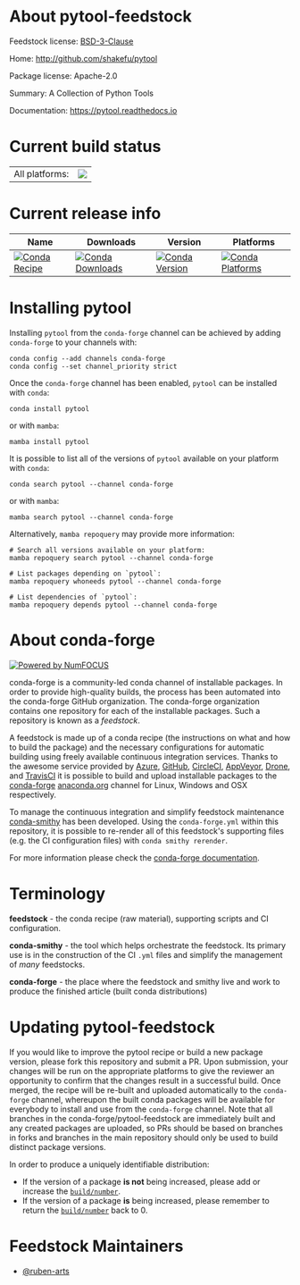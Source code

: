 About pytool-feedstock
======================

Feedstock license: [BSD-3-Clause](https://github.com/conda-forge/pytool-feedstock/blob/main/LICENSE.txt)

Home: http://github.com/shakefu/pytool

Package license: Apache-2.0

Summary: A Collection of Python Tools

Documentation: https://pytool.readthedocs.io

Current build status
====================


<table><tr><td>All platforms:</td>
    <td>
      <a href="https://dev.azure.com/conda-forge/feedstock-builds/_build/latest?definitionId=14304&branchName=main">
        <img src="https://dev.azure.com/conda-forge/feedstock-builds/_apis/build/status/pytool-feedstock?branchName=main">
      </a>
    </td>
  </tr>
</table>

Current release info
====================

| Name | Downloads | Version | Platforms |
| --- | --- | --- | --- |
| [![Conda Recipe](https://img.shields.io/badge/recipe-pytool-green.svg)](https://anaconda.org/conda-forge/pytool) | [![Conda Downloads](https://img.shields.io/conda/dn/conda-forge/pytool.svg)](https://anaconda.org/conda-forge/pytool) | [![Conda Version](https://img.shields.io/conda/vn/conda-forge/pytool.svg)](https://anaconda.org/conda-forge/pytool) | [![Conda Platforms](https://img.shields.io/conda/pn/conda-forge/pytool.svg)](https://anaconda.org/conda-forge/pytool) |

Installing pytool
=================

Installing `pytool` from the `conda-forge` channel can be achieved by adding `conda-forge` to your channels with:

```
conda config --add channels conda-forge
conda config --set channel_priority strict
```

Once the `conda-forge` channel has been enabled, `pytool` can be installed with `conda`:

```
conda install pytool
```

or with `mamba`:

```
mamba install pytool
```

It is possible to list all of the versions of `pytool` available on your platform with `conda`:

```
conda search pytool --channel conda-forge
```

or with `mamba`:

```
mamba search pytool --channel conda-forge
```

Alternatively, `mamba repoquery` may provide more information:

```
# Search all versions available on your platform:
mamba repoquery search pytool --channel conda-forge

# List packages depending on `pytool`:
mamba repoquery whoneeds pytool --channel conda-forge

# List dependencies of `pytool`:
mamba repoquery depends pytool --channel conda-forge
```


About conda-forge
=================

[![Powered by
NumFOCUS](https://img.shields.io/badge/powered%20by-NumFOCUS-orange.svg?style=flat&colorA=E1523D&colorB=007D8A)](https://numfocus.org)

conda-forge is a community-led conda channel of installable packages.
In order to provide high-quality builds, the process has been automated into the
conda-forge GitHub organization. The conda-forge organization contains one repository
for each of the installable packages. Such a repository is known as a *feedstock*.

A feedstock is made up of a conda recipe (the instructions on what and how to build
the package) and the necessary configurations for automatic building using freely
available continuous integration services. Thanks to the awesome service provided by
[Azure](https://azure.microsoft.com/en-us/services/devops/), [GitHub](https://github.com/),
[CircleCI](https://circleci.com/), [AppVeyor](https://www.appveyor.com/),
[Drone](https://cloud.drone.io/welcome), and [TravisCI](https://travis-ci.com/)
it is possible to build and upload installable packages to the
[conda-forge](https://anaconda.org/conda-forge) [anaconda.org](https://anaconda.org/)
channel for Linux, Windows and OSX respectively.

To manage the continuous integration and simplify feedstock maintenance
[conda-smithy](https://github.com/conda-forge/conda-smithy) has been developed.
Using the ``conda-forge.yml`` within this repository, it is possible to re-render all of
this feedstock's supporting files (e.g. the CI configuration files) with ``conda smithy rerender``.

For more information please check the [conda-forge documentation](https://conda-forge.org/docs/).

Terminology
===========

**feedstock** - the conda recipe (raw material), supporting scripts and CI configuration.

**conda-smithy** - the tool which helps orchestrate the feedstock.
                   Its primary use is in the construction of the CI ``.yml`` files
                   and simplify the management of *many* feedstocks.

**conda-forge** - the place where the feedstock and smithy live and work to
                  produce the finished article (built conda distributions)


Updating pytool-feedstock
=========================

If you would like to improve the pytool recipe or build a new
package version, please fork this repository and submit a PR. Upon submission,
your changes will be run on the appropriate platforms to give the reviewer an
opportunity to confirm that the changes result in a successful build. Once
merged, the recipe will be re-built and uploaded automatically to the
`conda-forge` channel, whereupon the built conda packages will be available for
everybody to install and use from the `conda-forge` channel.
Note that all branches in the conda-forge/pytool-feedstock are
immediately built and any created packages are uploaded, so PRs should be based
on branches in forks and branches in the main repository should only be used to
build distinct package versions.

In order to produce a uniquely identifiable distribution:
 * If the version of a package **is not** being increased, please add or increase
   the [``build/number``](https://docs.conda.io/projects/conda-build/en/latest/resources/define-metadata.html#build-number-and-string).
 * If the version of a package **is** being increased, please remember to return
   the [``build/number``](https://docs.conda.io/projects/conda-build/en/latest/resources/define-metadata.html#build-number-and-string)
   back to 0.

Feedstock Maintainers
=====================

* [@ruben-arts](https://github.com/ruben-arts/)

